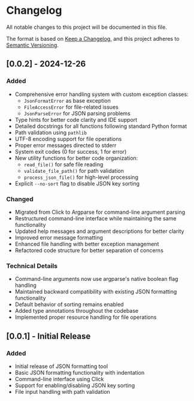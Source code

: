 # Changelog

All notable changes to this project will be documented in this file.

The format is based on [Keep a Changelog](https://keepachangelog.com/en/1.0.0/),
and this project adheres to [Semantic Versioning](https://semver.org/spec/v2.0.0.html).

## [0.0.2] - 2024-12-26

### Added
- Comprehensive error handling system with custom exception classes:
  - `JsonFormatError` as base exception
  - `FileAccessError` for file-related issues
  - `JsonParseError` for JSON parsing problems
- Type hints for better code clarity and IDE support
- Detailed docstrings for all functions following standard Python format
- Path validation using `pathlib`
- UTF-8 encoding support for file operations
- Proper error messages directed to stderr
- System exit codes (0 for success, 1 for error)
- New utility functions for better code organization:
  - `read_file()` for safe file reading
  - `validate_file_path()` for path validation
  - `process_json_file()` for high-level processing
- Explicit `--no-sort` flag to disable JSON key sorting

### Changed
- Migrated from Click to Argparse for command-line argument parsing
- Restructured command-line interface while maintaining the same functionality
- Updated help messages and argument descriptions for better clarity
- Improved error message formatting
- Enhanced file handling with better exception management
- Refactored code structure for better separation of concerns

### Technical Details
- Command-line arguments now use argparse's native boolean flag handling
- Maintained backward compatibility with existing JSON formatting functionality
- Default behavior of sorting remains enabled
- Added type annotations throughout the codebase
- Implemented proper resource handling for file operations

## [0.0.1] - Initial Release

### Added
- Initial release of JSON formatting tool
- Basic JSON formatting functionality with indentation
- Command-line interface using Click
- Support for enabling/disabling JSON key sorting
- File input handling with path validation
